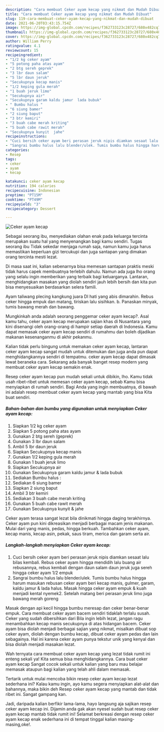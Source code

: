 ```yaml
---
description: "Cara membuat Ceker ayam kecap yang nikmat dan Mudah Dibuat"
title: "Cara membuat Ceker ayam kecap yang nikmat dan Mudah Dibuat"
slug: 119-cara-membuat-ceker-ayam-kecap-yang-nikmat-dan-mudah-dibuat
date: 2021-06-20T03:43:15.754Z
image: https://img-global.cpcdn.com/recipes/f362733123c28727/680x482cq70/ceker-ayam-kecap-foto-resep-utama.jpg
thumbnail: https://img-global.cpcdn.com/recipes/f362733123c28727/680x482cq70/ceker-ayam-kecap-foto-resep-utama.jpg
cover: https://img-global.cpcdn.com/recipes/f362733123c28727/680x482cq70/ceker-ayam-kecap-foto-resep-utama.jpg
author: William Perry
ratingvalue: 4.1
reviewcount: 15
recipeingredient:
- "1/2 kg ceker ayam"
- "5 potong paha atas ayam"
- "2 btg sereh geprek"
- "3 lbr daun salam"
- "5 lbr daun jeruk"
- "Secukupnya kecap manis"
- "1/2 keping gula merah"
- "1 buah jeruk limo"
- "Secukupnya air"
- "Secukupnya garam kaldu jamur  lada bubuk"
- " Bumbu halus "
- "6 siung bamer"
- "2 siung baput"
- "3 btr kemiri"
- "3 buah cabe merah kriting"
- "5 buah cabe rawit merah"
- "Secukupnya kunyit  jahe"
recipeinstructions:
- "Cuci bersih ceker ayam beri perasan jeruk nipis diamkan sesaat lalu bilas kembali. Rebus ceker ayam hingga mendidih lalu buang air rebusannya, rebus kembali dengan daun salam daun jeruk juga sereh hingga ceker ayam 1/2 empuk"
- "Sangrai bumbu halus lalu blender/ulek. Tumis bumbu halus hingga harum masukan rebusan ceker ayam beri kecap manis, gulmer, garam, kaldu jamur &amp; lada halus. Masak hingga ceker ayam empuk &amp; kuah menjadi kental nyemek2. Setelah matang beri perasan jeruk limo juga bawang merah goreng"
categories:
- Resep
tags:
- ceker
- ayam
- kecap

katakunci: ceker ayam kecap 
nutrition: 194 calories
recipecuisine: Indonesian
preptime: "PT15M"
cooktime: "PT49M"
recipeyield: "3"
recipecategory: Dessert

---
```



![Ceker ayam kecap](https://img-global.cpcdn.com/recipes/f362733123c28727/680x482cq70/ceker-ayam-kecap-foto-resep-utama.jpg)

Sebagai seorang ibu, menyediakan olahan enak pada keluarga tercinta merupakan suatu hal yang menyenangkan bagi kamu sendiri. Tugas seorang ibu Tidak sekedar menjaga rumah saja, namun kamu juga harus memastikan keperluan gizi tercukupi dan juga santapan yang dimakan orang tercinta mesti lezat.

Di masa  saat ini, kalian sebenarnya bisa memesan santapan praktis meski tidak harus capek membuatnya terlebih dahulu. Namun ada juga lho orang yang selalu ingin memberikan yang terbaik bagi keluarganya. Lantaran, menghidangkan masakan yang diolah sendiri jauh lebih bersih dan kita pun bisa menyesuaikan berdasarkan selera famili. 

Ayam taliwang plecing kangkung juara DI hati yang abis dimarahin. Rebus ceker hingga empuk dan matang, tiriskan lalu sisihkan. b. Panaskan minyak, tumis bawang merah dan bawang.

Mungkinkah anda adalah seorang penggemar ceker ayam kecap?. Asal kamu tahu, ceker ayam kecap merupakan sajian khas di Nusantara yang kini disenangi oleh orang-orang di hampir setiap daerah di Indonesia. Kamu dapat memasak ceker ayam kecap sendiri di rumahmu dan boleh dijadikan makanan kesenanganmu di akhir pekanmu.

Kalian tidak perlu bingung untuk memakan ceker ayam kecap, lantaran ceker ayam kecap sangat mudah untuk ditemukan dan juga anda pun dapat menghidangkannya sendiri di tempatmu. ceker ayam kecap dapat dimasak lewat beraneka cara. Sekarang ada banyak banget resep modern yang membuat ceker ayam kecap semakin enak.

Resep ceker ayam kecap pun mudah sekali untuk dibikin, lho. Kamu tidak usah ribet-ribet untuk memesan ceker ayam kecap, sebab Kamu bisa menyiapkan di rumah sendiri. Bagi Anda yang ingin membuatnya, di bawah ini adalah resep membuat ceker ayam kecap yang mantab yang bisa Kita buat sendiri.

<!--inarticleads1-->

##### Bahan-bahan dan bumbu yang digunakan untuk menyiapkan Ceker ayam kecap:

1. Siapkan 1/2 kg ceker ayam
1. Siapkan 5 potong paha atas ayam
1. Gunakan 2 btg sereh (geprek)
1. Gunakan 3 lbr daun salam
1. Ambil 5 lbr daun jeruk
1. Siapkan Secukupnya kecap manis
1. Gunakan 1/2 keping gula merah
1. Gunakan 1 buah jeruk limo
1. Siapkan Secukupnya air
1. Gunakan Secukupnya garam kaldu jamur &amp; lada bubuk
1. Sediakan  Bumbu halus :
1. Sediakan 6 siung bamer
1. Siapkan 2 siung baput
1. Ambil 3 btr kemiri
1. Sediakan 3 buah cabe merah kriting
1. Gunakan 5 buah cabe rawit merah
1. Gunakan Secukupnya kunyit &amp; jahe


Ceker ayam terasa sangat lezat bila dinikmati hingga daging terakhirnya. Ceker ayam pun kini dikreasikan menjadi berbagai macam jenis makanan. Mulai dari yang manis, pedas, hingga berkuah. Tambahkan ceker ayam, kecap manis, kecap asin, pekak, saus tiram, merica dan garam serta air. 

<!--inarticleads2-->

##### Langkah-langkah menyiapkan Ceker ayam kecap:

1. Cuci bersih ceker ayam beri perasan jeruk nipis diamkan sesaat lalu bilas kembali. Rebus ceker ayam hingga mendidih lalu buang air rebusannya, rebus kembali dengan daun salam daun jeruk juga sereh hingga ceker ayam 1/2 empuk
1. Sangrai bumbu halus lalu blender/ulek. Tumis bumbu halus hingga harum masukan rebusan ceker ayam beri kecap manis, gulmer, garam, kaldu jamur &amp; lada halus. Masak hingga ceker ayam empuk &amp; kuah menjadi kental nyemek2. Setelah matang beri perasan jeruk limo juga bawang merah goreng


Masak dengan api kecil hingga bumbu meresap dan ceker benar-benar empuk. Cara membuat ceker ayam bacem sendiri tidaklah terlalu susah. Ceker yang sudah dibersihkan dari Bila ingin lebih lezat, jangan ragu menambahkan kecap manis secukupnya di atas hidangan bacem. Ceker ayam bisa diolah menjadi berbagai sajian yang nikmat, misalkan dibuat sop ceker ayam, diolah dengan bumbu kecap, dibuat ceker ayam pedas dan lain sebagainya. Hal ini karena ceker ayam punya tekstur unik yang kenyal dan bisa diolah menjadi masakan lezat. 

Wah ternyata cara membuat ceker ayam kecap yang lezat tidak rumit ini enteng sekali ya! Kita semua bisa menghidangkannya. Cara buat ceker ayam kecap Sangat cocok sekali untuk kalian yang baru mau belajar memasak ataupun bagi kalian yang telah ahli dalam memasak.

Tertarik untuk mulai mencoba bikin resep ceker ayam kecap lezat sederhana ini? Kalau kamu ingin, ayo kamu segera menyiapkan alat-alat dan bahannya, maka bikin deh Resep ceker ayam kecap yang mantab dan tidak ribet ini. Sangat gampang kan. 

Jadi, daripada kalian berfikir lama-lama, hayo langsung aja sajikan resep ceker ayam kecap ini. Dijamin anda gak akan nyesel sudah buat resep ceker ayam kecap mantab tidak rumit ini! Selamat berkreasi dengan resep ceker ayam kecap enak sederhana ini di tempat tinggal kalian masing-masing,oke!.

